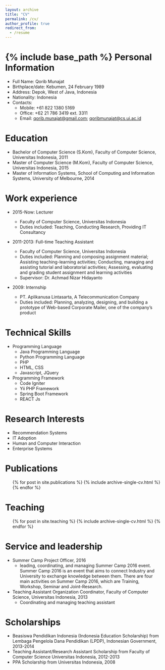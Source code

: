 ```yaml
---
layout: archive
title: "CV"
permalink: /cv/
author_profile: true
redirect_from:
  - /resume
---
```


{% include base_path %}
Personal Information
======
* Full Name: Qorib Munajat
* Birthplace/date: Kebumen, 24 February 1989
* Address: Depok, West of Java, Indonesia
* Nationality: Indonesia
* Contacts:
  * Mobile: +61 822 1380 5169
  * Office: +62 21 786 3419 ext. 3311
  * Email: qorib.munajat@gmail.com; qoribmunajat@cs.ui.ac.id

Education
======
* Bachelor of Computer Science (S.Kom), Faculty of Computer Science, Universitas Indonesia, 2011
* Master of Computer Science (M.Kom), Faculty of Computer Science, Universitas Indonesia, 2015
* Master of Information Systems, School of Computing and Information Systems, University of Melbourne, 2014

Work experience
======
* 2015-Now: Lecturer
  * Faculty of Computer Science, Universitas Indonesia
  * Duties included: Teaching, Conducting Research, Providing IT Consultancy

* 2011-2013: Full-time Teaching Assistant
  * Faculty of Computer Science, Universitas Indonesia
  * Duties included: Planning and composing assignment material; Assisting teaching-learning activities; Conducting, managing and assisting tutorial and laboratorial activities; Assessing, evaluating and grading student assignment and learning activities
  * Supervisor: Dr. Achmad Nizar Hidayanto
  
* 2009: Internship
  * PT. Aplikanusa Lintasarta, A Telecommunication Company
  * Duties included: Planning, analyzing, designing, and building a prototype of Web-based Corporate Mailer, one of the company’s product

Technical Skills
======
* Programming Language
  * Java Programming Language
  * Python Programming Language
  * PHP
  * HTML, CSS
  * Javascript, JQuery
* Programming Framework
  * Code Igniter
  * Yii PHP Framework
  * Spring Boot Framework
  * REACT Js  

Research Interests
======
* Recommendation Systems
* IT Adoption
* Human and Computer Interaction
* Enterprise Systems

Publications
======
  <ul>{% for post in site.publications %}
    {% include archive-single-cv.html %}
  {% endfor %}</ul>
  
Teaching
======
  <ul>{% for post in site.teaching %}
    {% include archive-single-cv.html %}
  {% endfor %}</ul>
  
Service and leadership
======
* Summer Camp Project Officer, 2016
  * leading, coordinating, and managing Summer Camp 2016 event. Summer Camp 2016 is an event that aims to connect Industry and University to exchange knowledge between them. There are four main activities on Summer Camp 2016, which are Training, Workshop, Seminar and Joint-Research.
* Teaching Assistant Organization Coordinator, Faculty of Computer Science, Universitas Indonesia, 2013
  * Coordinating and managing teaching assistant 
 
Scholarships
======
* Beasiswa Pendidikan Indonesia (Indonesia Education Scholarship) from Lembaga Pengelola Dana Pendidikan (LPDP), Indonesian Government, 2013-2014
* Teaching Assistant/Research Assistant Scholarship from Faculty of Computer Science Universitas Indonesia, 2012-2013
* PPA Scholarship from Universitas Indonesia, 2008

